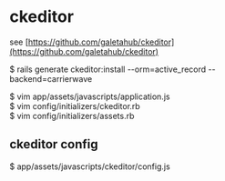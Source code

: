 # ckeditor

see [https://github.com/galetahub/ckeditor](https://github.com/galetahub/ckeditor)  

$ rails generate ckeditor:install --orm=active_record --backend=carrierwave 

$ vim app/assets/javascripts/application.js  
$ vim config/initializers/ckeditor.rb  
$ vim config/initializers/assets.rb  

## ckeditor config

$ app/assets/javascripts/ckeditor/config.js
